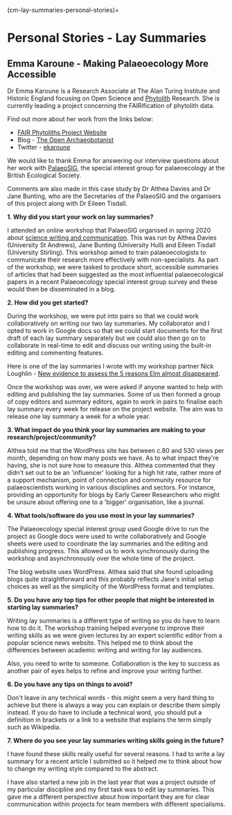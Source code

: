 (cm-lay-summaries-personal-stories)=
# Personal Stories - Lay Summaries

## Emma Karoune - Making Palaeoecology More Accessible

Dr Emma Karoune is a Research Associate at The Alan Turing Institute and Historic England focusing on Open Science and [Phytolith](https://en.wikipedia.org/wiki/Phytolith) Research.
She is currently leading a project concerning the FAIRification of phytolith data.

Find out more about her work from the links below:
* [FAIR Phytoliths Project Website](https://open-phytoliths.github.io/FAIR-phytoliths/)
* Blog - [The Open Archaeobotanist](https://ekaroune.github.io/The-Open-Archaeobotanist/)
* Twitter - [ekaroune](https://twitter.com/ekaroune)

We would like to thank Emma for answering our interview questions about her work with [PalaeoSIG](https://www.britishecologicalsociety.org/membership-community/special-interest-groups/palaeoecology-group/), the special interest group for palaeoecology at the British Ecological Society.

Comments are also made in this case study by Dr Althea Davies and Dr Jane Bunting, who are the Secretaries of the PalaeoSIG and the organisers of this project along with Dr Eileen Tisdall.

**1. Why did you start your work on lay summaries?**

I attended an online workshop that PalaeoSIG organised in spring 2020 about [science writing and communication](https://palaeosigbes.wordpress.com/2020/05/11/testing-testing/).
This was run by Althea Davies (University St Andrews), Jane Bunting (University Hull) and Eileen Tisdall (University Stirling).
This workshop aimed to train palaeoecologists to communicate their research more effectively with non-specialists.
As part of the workshop, we were tasked to produce short, accessible summaries of articles that had been suggested as the most influential palaeoecological papers in a recent Palaeoecology special interest group survey and these would then be disseminated in a blog.


**2. How did you get started?**

During the workshop, we were put into pairs so that we could work collaboratively on writing our two lay summaries.
My collaborator and I opted to work in Google docs so that we could start documents for the first draft of each lay summary separately but we could also then go on to collaborate in real-time to edit and discuss our writing using the built-in editing and commenting features.

Here is one of the lay summaries I wrote with my workshop partner Nick Loughlin - [New evidence to assess the 5 reasons Elm almost disappeared](https://palaeosigbes.wordpress.com/2020/11/18/new-evidence-to-assess-the-5-reasons-elm-almost-disappeared/).

Once the workshop was over, we were asked if anyone wanted to help with editing and publishing the lay summaries.
Some of us then formed a group of copy editors and summary editors, again to work in pairs to finalise each lay summary every week for release on the project website.
The aim was to release one lay summary a week for a whole year.

**3. What impact do you think your lay summaries are making to your research/project/community?**

Althea told me that the WordPress site has between c.80 and 530 views per month, depending on how many posts we have.
As to what impact they're having, she is not sure how to measure this.
Althea commented that they didn't set out to be an 'influencer' looking for a high hit rate, rather more of a support mechanism, point of connection and community resource for palaeoscientists working in various disciplines and sectors.
For instance, providing an opportunity for blogs by Early Career Researchers who might be unsure about offering one to a 'bigger' organisation, like a journal.

**4. What tools/software do you use most in your lay summaries?**

The Palaeoecology special interest group used Google drive to run the project as Google docs were used to write collaboratively and Google sheets were used to coordinate the lay summaries and the editing and publishing progress.
This allowed us to work synchronously during the workshop and asynchronously over the whole time of the project.

The blog website uses WordPress.
Althea said that she found uploading blogs quite straightforward and this probably reflects Jane's initial setup choices as well as the simplicity of the WordPress format and templates.

**5. Do you have any top tips for other people that might be interested in starting lay summaries?**

Writing lay summaries is a different type of writing so you do have to learn how to do it.
The workshop training helped everyone to improve their writing skills as we were given lectures by an expert scientific editor from a popular science news website.
This helped me to think about the differences between academic writing and writing for lay audiences.

Also, you need to write to someone.
Collaboration is the key to success as another pair of eyes helps to refine and improve your writing further.

**6. Do you have any tips on things to avoid?**

Don't leave in any technical words - this might seem a very hard thing to achieve but there is always a way you can explain or describe them simply instead.
If you do have to include a technical word, you should put a definition in brackets or a link to a website that explains the term simply such as Wikipedia.


**7. Where do you see your lay summaries writing skills going in the future?**

I have found these skills really useful for several reasons.
I had to write a lay summary for a recent article I submitted so it helped me to think about how to change my writing style compared to the abstract.

I have also started a new job in the last year that was a project outside of my particular discipline and my first task was to edit lay summaries.
This gave me a different perspective about how important they are for clear communication within projects for team members with different specialisms.
